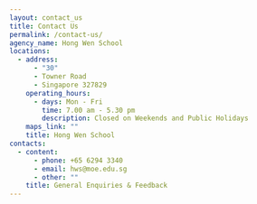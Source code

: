 ```yaml
---
layout: contact_us
title: Contact Us
permalink: /contact-us/
agency_name: Hong Wen School
locations:
  - address:
      - "30"
      - Towner Road
      - Singapore 327829
    operating_hours:
      - days: Mon - Fri
        time: 7.00 am - 5.30 pm
        description: Closed on Weekends and Public Holidays
    maps_link: ""
    title: Hong Wen School
contacts:
  - content:
      - phone: +65 6294 3340
      - email: hws@moe.edu.sg
      - other: ""
    title: General Enquiries & Feedback
---
```

